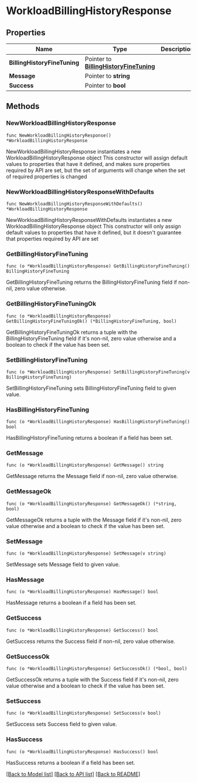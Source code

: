 # WorkloadBillingHistoryResponse

## Properties

Name | Type | Description | Notes
------------ | ------------- | ------------- | -------------
**BillingHistoryFineTuning** | Pointer to [**BillingHistoryFineTuning**](BillingHistoryFineTuning.md) |  | [optional] 
**Message** | Pointer to **string** |  | [optional] 
**Success** | Pointer to **bool** |  | [optional] 

## Methods

### NewWorkloadBillingHistoryResponse

`func NewWorkloadBillingHistoryResponse() *WorkloadBillingHistoryResponse`

NewWorkloadBillingHistoryResponse instantiates a new WorkloadBillingHistoryResponse object
This constructor will assign default values to properties that have it defined,
and makes sure properties required by API are set, but the set of arguments
will change when the set of required properties is changed

### NewWorkloadBillingHistoryResponseWithDefaults

`func NewWorkloadBillingHistoryResponseWithDefaults() *WorkloadBillingHistoryResponse`

NewWorkloadBillingHistoryResponseWithDefaults instantiates a new WorkloadBillingHistoryResponse object
This constructor will only assign default values to properties that have it defined,
but it doesn't guarantee that properties required by API are set

### GetBillingHistoryFineTuning

`func (o *WorkloadBillingHistoryResponse) GetBillingHistoryFineTuning() BillingHistoryFineTuning`

GetBillingHistoryFineTuning returns the BillingHistoryFineTuning field if non-nil, zero value otherwise.

### GetBillingHistoryFineTuningOk

`func (o *WorkloadBillingHistoryResponse) GetBillingHistoryFineTuningOk() (*BillingHistoryFineTuning, bool)`

GetBillingHistoryFineTuningOk returns a tuple with the BillingHistoryFineTuning field if it's non-nil, zero value otherwise
and a boolean to check if the value has been set.

### SetBillingHistoryFineTuning

`func (o *WorkloadBillingHistoryResponse) SetBillingHistoryFineTuning(v BillingHistoryFineTuning)`

SetBillingHistoryFineTuning sets BillingHistoryFineTuning field to given value.

### HasBillingHistoryFineTuning

`func (o *WorkloadBillingHistoryResponse) HasBillingHistoryFineTuning() bool`

HasBillingHistoryFineTuning returns a boolean if a field has been set.

### GetMessage

`func (o *WorkloadBillingHistoryResponse) GetMessage() string`

GetMessage returns the Message field if non-nil, zero value otherwise.

### GetMessageOk

`func (o *WorkloadBillingHistoryResponse) GetMessageOk() (*string, bool)`

GetMessageOk returns a tuple with the Message field if it's non-nil, zero value otherwise
and a boolean to check if the value has been set.

### SetMessage

`func (o *WorkloadBillingHistoryResponse) SetMessage(v string)`

SetMessage sets Message field to given value.

### HasMessage

`func (o *WorkloadBillingHistoryResponse) HasMessage() bool`

HasMessage returns a boolean if a field has been set.

### GetSuccess

`func (o *WorkloadBillingHistoryResponse) GetSuccess() bool`

GetSuccess returns the Success field if non-nil, zero value otherwise.

### GetSuccessOk

`func (o *WorkloadBillingHistoryResponse) GetSuccessOk() (*bool, bool)`

GetSuccessOk returns a tuple with the Success field if it's non-nil, zero value otherwise
and a boolean to check if the value has been set.

### SetSuccess

`func (o *WorkloadBillingHistoryResponse) SetSuccess(v bool)`

SetSuccess sets Success field to given value.

### HasSuccess

`func (o *WorkloadBillingHistoryResponse) HasSuccess() bool`

HasSuccess returns a boolean if a field has been set.


[[Back to Model list]](../README.md#documentation-for-models) [[Back to API list]](../README.md#documentation-for-api-endpoints) [[Back to README]](../README.md)


